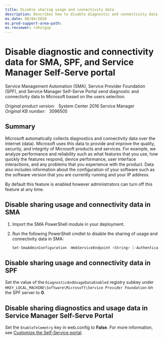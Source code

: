 ```yaml
---
title: Disable sharing usage and connectivity data
description: Describes how to disable diagnostic and connectivity data for Service Management Automation, Service Provider Foundation and Service Manager Self-Serve portal.
ms.date: 08/04/2020
ms.prod-support-area-path:
ms.reviewer: rahulgup
---
```

# Disable diagnostic and connectivity data for SMA, SPF, and Service Manager Self-Serve portal

Service Management Automation (SMA), Service Provider Foundation (SPF), and Service Manager Self-Serve Portal send diagnostic and connectivity data to Microsoft based on the users selection.

_Original product version:_ &nbsp; System Center 2016 Service Manager  
_Original KB number:_ &nbsp; 3096505

## Summary

Microsoft automatically collects diagnostics and connectivity data over the Internet (data). Microsoft uses this data to provide and improve the quality, security, and integrity of Microsoft products and services. For example, we analyze performance and reliability such as what features that you use, how quickly the features respond, device performance, user interface interactions, and any problems that you experience with the product. Data also includes information about the configuration of your software such as the software version that you are currently running and your IP address.

By default this feature is enabled however administrators can turn off this feature at any time.

## Disable sharing usage and connectivity data in SMA

1. Import the SMA PowerShell module in your deployment.

2. Run the following PowerShell cmdlet to disable the sharing of usage and connectivity data in SMA:

    ```powershell
    Set-SmaAdminConfiguration -WebServiceEndpoint <String> [-AuthenticationType <String>] -Telemetry $false
    ```

## Disable sharing usage and connectivity data in SPF

Set the value of the `DiagnosticAndUsageDataEnabled` registry subkey under `HKEY_LOCAL_MACHINE\Software\Microsoft\Service Provider Foundation` on the SPF server to **0**.

## Disable sharing diagnostics and usage data in Service Manager Self-Serve Portal

Set the `EnableTelemetry` key in web.config to **False**. For more information, see [Customize the Self-Service portal](/system-center/scsm/deploy-self-service-portal#customize-the-self-service-portal).

